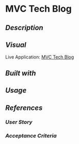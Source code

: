 # MVC Tech Blog

## *Description*


## *Visual*
Live Application: [MVC Tech Blog](https://tech-blog-main.herokuapp.com/) 
## *Built with*


## *Usage*

## *References*

### *User Story*

### *Acceptance Criteria*